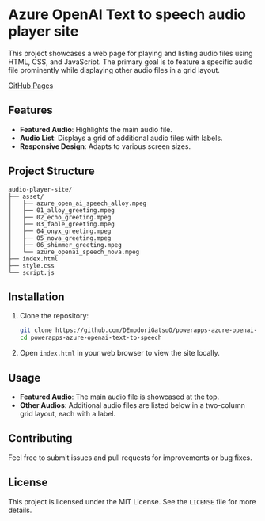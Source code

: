 # Azure OpenAI Text to speech audio player site

This project showcases a web page for playing and listing audio files using HTML, CSS, and JavaScript. The primary goal is to feature a specific audio file prominently while displaying other audio files in a grid layout.

[GitHub Pages](https://demodorigatsuO.github.io/powerapps-azure-openai-text-to-speech/)

## Features

- **Featured Audio**: Highlights the main audio file.
- **Audio List**: Displays a grid of additional audio files with labels.
- **Responsive Design**: Adapts to various screen sizes.

## Project Structure

```
audio-player-site/
├── asset/
│   ├── azure_open_ai_speech_alloy.mpeg
│   ├── 01_alloy_greeting.mpeg
│   ├── 02_echo_greeting.mpeg
│   ├── 03_fable_greeting.mpeg
│   ├── 04_onyx_greeting.mpeg
│   ├── 05_nova_greeting.mpeg
│   ├── 06_shimmer_greeting.mpeg
│   └── azure_openai_speech_nova.mpeg
├── index.html
├── style.css
└── script.js
```

## Installation

1. Clone the repository:
   ```bash
   git clone https://github.com/DEmodoriGatsuO/powerapps-azure-openai-text-to-speech.git
   cd powerapps-azure-openai-text-to-speech
   ```

2. Open `index.html` in your web browser to view the site locally.

## Usage

- **Featured Audio**: The main audio file is showcased at the top.
- **Other Audios**: Additional audio files are listed below in a two-column grid layout, each with a label.

## Contributing

Feel free to submit issues and pull requests for improvements or bug fixes.

## License

This project is licensed under the MIT License. See the `LICENSE` file for more details.